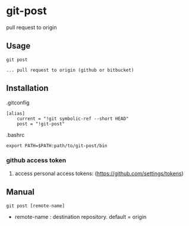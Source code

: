 # git-post

pull request to origin

## Usage

```
git post

... pull request to origin (github or bitbucket)
```

## Installation

.gitconfig

```gitconfig
[alias]
	current = "!git symbolic-ref --short HEAD"
	post = "!git-post"
```

.bashrc

```bashrc
export PATH=$PATH:path/to/git-post/bin
```

### github access token

1. access personal access tokens: (https://github.com/settings/tokens)

## Manual

```
git post [remote-name]
```

* remote-name : destination repository. default = origin

